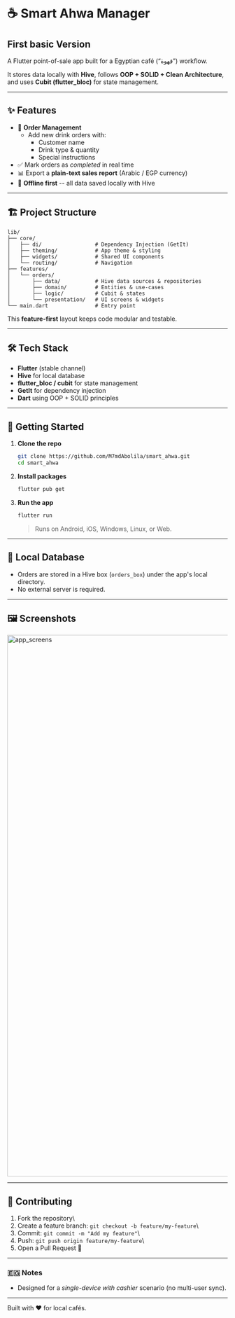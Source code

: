 # ☕ Smart Ahwa Manager
## First basic Version
A Flutter point-of-sale app built for a Egyptian café (“قهوة”) workflow.  

It stores data locally with **Hive**, follows **OOP + SOLID + Clean
Architecture**,\
and uses **Cubit (flutter_bloc)** for state management.

------------------------------------------------------------------------

## ✨ Features

-   📝 **Order Management**
    -   Add new drink orders with:
        -   Customer name
        -   Drink type & quantity
        -   Special instructions
-   ✅ Mark orders as *completed* in real time
-   📊 Export a **plain-text sales report** (Arabic / EGP currency)
-   💾 **Offline first** -- all data saved locally with Hive

------------------------------------------------------------------------

## 🏗 Project Structure

    lib/
    ├── core/
    │   ├── di/                 # Dependency Injection (GetIt)
    │   ├── theming/            # App theme & styling
    │   ├── widgets/            # Shared UI components
    │   └── routing/            # Navigation
    ├── features/
    │   └── orders/
    │       ├── data/           # Hive data sources & repositories
    │       ├── domain/         # Entities & use-cases
    │       ├── logic/          # Cubit & states
    │       └── presentation/   # UI screens & widgets
    └── main.dart               # Entry point

This **feature-first** layout keeps code modular and testable.

------------------------------------------------------------------------

## 🛠 Tech Stack

-   **Flutter** (stable channel)
-   **Hive** for local database
-   **flutter_bloc / cubit** for state management
-   **GetIt** for dependency injection
-   **Dart** using OOP + SOLID principles

------------------------------------------------------------------------

## 🚀 Getting Started

1.  **Clone the repo**

    ``` bash
    git clone https://github.com/M7mdAbolila/smart_ahwa.git
    cd smart_ahwa
    ```

2.  **Install packages**

    ``` bash
    flutter pub get
    ```

3.  **Run the app**

    ``` bash
    flutter run
    ```

    > Runs on Android, iOS, Windows, Linux, or Web.

------------------------------------------------------------------------

## 📂 Local Database

-   Orders are stored in a Hive box (`orders_box`) under the app's local
    directory.
-   No external server is required.

------------------------------------------------------------------------

## 🖼 Screenshots
<img width="1848" height="1237" alt="app_screens" src="https://github.com/user-attachments/assets/2165d930-aee7-4778-b0dd-27e1c9c204c6" />


------------------------------------------------------------------------

## 🤝 Contributing

1.  Fork the repository\
2.  Create a feature branch: `git checkout -b feature/my-feature`\
3.  Commit: `git commit -m "Add my feature"`\
4.  Push: `git push origin feature/my-feature`\
5.  Open a Pull Request 🎉

------------------------------------------------------------------------

### 🇪🇬 Notes
-   Designed for a *single-device with cashier* scenario (no multi-user
    sync).

------------------------------------------------------------------------

Built with ❤️ for local cafés.
